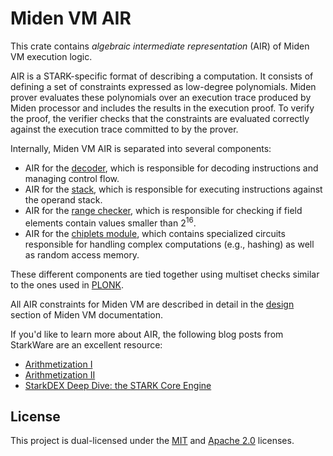 # Miden VM AIR
This crate contains *algebraic intermediate representation* (AIR) of Miden VM execution logic.

AIR is a STARK-specific format of describing a computation. It consists of defining a set of constraints expressed as low-degree polynomials. Miden prover evaluates these polynomials over an execution trace produced by Miden processor and includes the results in the execution proof. To verify the proof, the verifier checks that the constraints are evaluated correctly against the execution trace committed to by the prover.

Internally, Miden VM AIR is separated into several components:
* AIR for the [decoder](https://0xMiden.github.io/miden-vm/design/decoder/main.html), which is responsible for decoding instructions and managing control flow.
* AIR for the [stack](https://0xMiden.github.io/miden-vm/design/stack/main.html), which is responsible for executing instructions against the operand stack.
* AIR for the [range checker](https://0xMiden.github.io/miden-vm/design/range.html), which is responsible for checking if field elements contain values smaller than $2^{16}$.
* AIR for the [chiplets module](https://0xMiden.github.io/miden-vm/design/chiplets/main.html), which contains specialized circuits responsible for handling complex computations (e.g., hashing) as well as random access memory.

These different components are tied together using multiset checks similar to the ones used in [PLONK](https://hackmd.io/@relgabizon/ByFgSDA7D).

All AIR constraints for Miden VM are described in detail in the [design](https://0xMiden.github.io/miden-vm/design/main.html) section of Miden VM documentation.

If you'd like to learn more about AIR, the following blog posts from StarkWare are an excellent resource:

* [Arithmetization I](https://medium.com/starkware/arithmetization-i-15c046390862)
* [Arithmetization II](https://medium.com/starkware/arithmetization-ii-403c3b3f4355)
* [StarkDEX Deep Dive: the STARK Core Engine](https://medium.com/starkware/starkdex-deep-dive-the-stark-core-engine-497942d0f0ab)

## License
This project is dual-licensed under the [MIT](http://opensource.org/licenses/MIT) and [Apache 2.0](https://opensource.org/license/apache-2-0) licenses.
